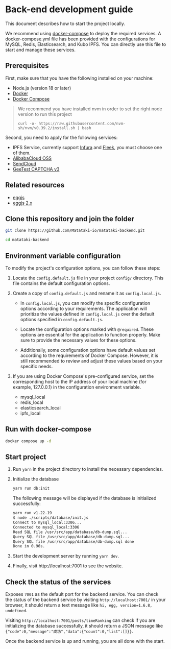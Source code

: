 # Back-end development guide

This document describes how to start the project locally.

We recommend using [docker-compose](https://docs.docker.com/compose/) to deploy the required services. A docker-compose.yml file has been provided with the configurations for MySQL, Redis, Elasticsearch, and Kubo IPFS. You can directly use this file to start and manage these services.

## Prerequisites

First, make sure that you have the following installed on your machine:

- Node.js (version 18 or later)
- [Docker](https://docs.docker.com/get-docker/)
- [Docker Compose](https://docs.docker.com/compose/install/)

> We recommend you have installed nvm in order to set the right node version to run this project
>
> ```
> curl -o- https://raw.githubusercontent.com/nvm-sh/nvm/v0.39.2/install.sh | bash
> ```

Second, you need to apply for the following services:

- IPFS Service, currently support [Infura](https://www.infura.io/product/ipfs/) and [Fleek](https://fleek.co/storage/), you must choose one of them.
- [AlibabaCloud OSS](https://www.alibabacloud.com/product/object-storage-service/)
- [SendCloud](https://www.sendcloud.net/)
- [GeeTest CAPTCHA v3](https://www.geetest.com/en/Captcha/)

## Related resources

- [eggjs](https://www.eggjs.org)
- [eggjs 2.x](https://github.com/eggjs/egg/blob/2.x/site/docs/index.zh-CN.md)

## Clone this repository and join the folder

```bash
git clone https://github.com/Matataki-io/matataki-backend.git

cd matataki-backend
```

## Environment variable configuration

To modify the project's configuration options, you can follow these steps:

1. Locate the `config.default.js` file in your project `config/` directory. This file contains the default configuration options.

2. Create a copy of `config.default.js` and rename it as `config.local.js`.

    - In `config.local.js`, you can modify the specific configuration options according to your requirements. The application will prioritize the values defined in `config.local.js` over the default options specified in `config.default.js`.

    - Locate the configuration options marked with `@required`. These options are essential for the application to function properly. Make sure to provide the necessary values for these options.

    - Additionally, some configuration options have default values set according to the requirements of Docker Compose. However, it is still recommended to review and adjust these values based on your specific needs.

3. If you are using Docker Compose's pre-configured service, set the corresponding host to the IP address of your local machine (for example, 127.0.0.1) in the configuration environment variable.
    - mysql_local
    - redis_local
    - elasticsearch_local
    - ipfs_local


## Run with docker-compose

```bash
docker compose up -d
```

## Start project

1. Run ``yarn`` in the project directory to install the necessary dependencies.
2. Initialize the database
    ```bash
    yarn run db:init
    ```

    The following message will be displayed if the database is initialized successfully:

    ```bash
    yarn run v1.22.19
    $ node ./scripts/database/init.js
    Connect to mysql_local:3306...
    Connected to mysql_local:3306
    Read SQL file /usr/src/app/database/db-dump.sql...
    Query SQL file /usr/src/app/database/db-dump.sql...
    Query SQL file /usr/src/app/database/db-dump.sql done
    Done in 0.96s.
    ```


3. Start the development server by running ``yarn dev``.
4. Finally, visit http://localhost:7001 to see the website.

## Check the status of the services

Exposes `7001` as the default port for the backend service. You can check the status of the backend service by visiting `http://localhost:7001/` in your browser, it should return a text message like `hi, egg, version=1.6.8, undefined`.

Visiting `http://localhost:7001/posts/timeRanking` can check if you are initializing the database successfully, it should return a JSON message like `{"code":0,"message":"成功","data":{"count":0,"list":[]}}`.

Once the backend service is up and running, you are all done with the start.